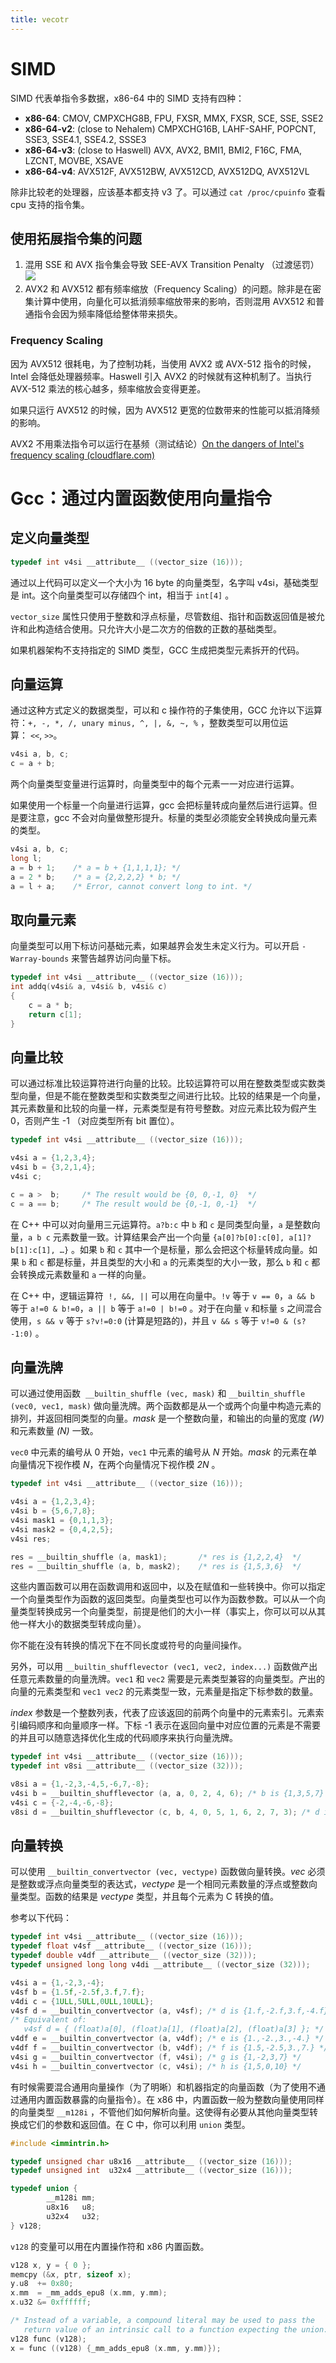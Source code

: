 ```yaml
---
title: vecotr
---
```

# SIMD

SIMD 代表单指令多数据，x86-64 中的 SIMD 支持有四种：

- **x86-64**: CMOV, CMPXCHG8B, FPU, FXSR, MMX, FXSR, SCE, SSE, SSE2
- **x86-64-v2**: (close to Nehalem) CMPXCHG16B, LAHF-SAHF, POPCNT, SSE3, SSE4.1, SSE4.2, SSSE3
- **x86-64-v3**: (close to Haswell) AVX, AVX2, BMI1, BMI2, F16C, FMA, LZCNT, MOVBE, XSAVE
- **x86-64-v4**: AVX512F, AVX512BW, AVX512CD, AVX512DQ, AVX512VL

除非比较老的处理器，应该基本都支持 v3 了。可以通过 `cat /proc/cpuinfo` 查看 cpu 支持的指令集。

## 使用拓展指令集的问题

1. 混用 SSE 和 AVX 指令集会导致 SEE-AVX Transition Penalty （过渡惩罚）![](vector/Pasted%20image%2020231226103026.png)
2. AVX2 和 AVX512 都有频率缩放（Frequency Scaling）的问题。除非是在密集计算中使用，向量化可以抵消频率缩放带来的影响，否则混用 AVX512 和普通指令会因为频率降低给整体带来损失。

### Frequency Scaling

因为 AVX512 很耗电，为了控制功耗，当使用 AVX2 或 AVX-512 指令的时候，Intel 会降低处理器频率。Haswell 引入 AVX2 的时候就有这种机制了。当执行 AVX-512 乘法的核心越多，频率缩放会变得更差。

如果只运行 AVX512 的时候，因为 AVX512 更宽的位数带来的性能可以抵消降频的影响。

AVX2 不用乘法指令可以运行在基频（测试结论）[On the dangers of Intel's frequency scaling (cloudflare.com)](https://blog.cloudflare.com/on-the-dangers-of-intels-frequency-scaling/)

# Gcc：通过内置函数使用向量指令

## 定义向量类型

```c
typedef int v4si __attribute__ ((vector_size (16)));
```

通过以上代码可以定义一个大小为 16 byte 的向量类型，名字叫 v4si，基础类型是 int。这个向量类型可以存储四个 int，相当于 `int[4]` 。

`vector_size` 属性只使用于整数和浮点标量，尽管数组、指针和函数返回值是被允许和此构造结合使用。只允许大小是二次方的倍数的正数的基础类型。

如果机器架构不支持指定的 SIMD 类型，GCC 生成把类型元素拆开的代码。

## 向量运算

通过这种方式定义的数据类型，可以和 c 操作符的子集使用，GCC 允许以下运算符：`+, -, *, /, unary minus, ^, |, &, ~, %` ，整数类型可以用位运算： `<<`, `>>`。

```c
v4si a, b, c;
c = a + b;
```

两个向量类型变量进行运算时，向量类型中的每个元素一一对应进行运算。

如果使用一个标量一个向量进行运算，gcc 会把标量转成向量然后进行运算。但是要注意，gcc 不会对向量做整形提升。标量的类型必须能安全转换成向量元素的类型。

```c
v4si a, b, c;
long l;
a = b + 1;    /* a = b + {1,1,1,1}; */
a = 2 * b;    /* a = {2,2,2,2} * b; */
a = l + a;    /* Error, cannot convert long to int. */
```

## 取向量元素

向量类型可以用下标访问基础元素，如果越界会发生未定义行为。可以开启 `-Warray-bounds` 来警告越界访问向量下标。

```c
typedef int v4si __attribute__ ((vector_size (16)));
int addq(v4si& a, v4si& b, v4si& c)
{
    c = a * b;
    return c[1];
}
```

## 向量比较

可以通过标准比较运算符进行向量的比较。比较运算符可以用在整数类型或实数类型向量，但是不能在整数类型和实数类型之间进行比较。比较的结果是一个向量，其元素数量和比较的向量一样，元素类型是有符号整数。对应元素比较为假产生 0，否则产生 -1 （对应类型所有 bit 置位）。

```c
typedef int v4si __attribute__ ((vector_size (16)));

v4si a = {1,2,3,4};
v4si b = {3,2,1,4};
v4si c;

c = a >  b;     /* The result would be {0, 0,-1, 0}  */
c = a == b;     /* The result would be {0,-1, 0,-1}  */
```

在 C++ 中可以对向量用三元运算符。`a?b:c` 中 `b` 和 `c` 是同类型向量，`a` 是整数向量，`a b c` 元素数量一致。计算结果会产出一个向量 `{a[0]?b[0]:c[0], a[1]?b[1]:c[1], …}` 。如果 `b` 和 `c` 其中一个是标量，那么会把这个标量转成向量。如果 `b` 和 `c` 都是标量，并且类型的大小和 `a` 的元素类型的大小一致，那么 `b` 和 `c` 都会转换成元素数量和 `a` 一样的向量。

在 C++ 中，逻辑运算符  `!, &&, ||` 可以用在向量中。`!v` 等于 `v == 0`，`a && b` 等于 `a!=0 & b!=0`，`a || b` 等于 `a!=0 | b!=0` 。对于在向量 `v` 和标量 `s`  之间混合使用，`s && v` 等于 `s?v!=0:0` (计算是短路的)，并且 `v && s` 等于 `v!=0 & (s?-1:0)` 。

## 向量洗牌

可以通过使用函数  `__builtin_shuffle (vec, mask)` 和 `__builtin_shuffle (vec0, vec1, mask)` 做向量洗牌。两个函数都是从一个或两个向量中构造元素的排列，并返回相同类型的向量。*mask* 是一个整数向量，和输出的向量的宽度 *(W)* 和元素数量 *(N)* 一致。

`vec0` 中元素的编号从 0 开始，`vec1` 中元素的编号从 *N* 开始。*mask* 的元素在单向量情况下视作模 *N*，在两个向量情况下视作模 *2N* 。

```c
typedef int v4si __attribute__ ((vector_size (16)));

v4si a = {1,2,3,4};
v4si b = {5,6,7,8};
v4si mask1 = {0,1,1,3};
v4si mask2 = {0,4,2,5};
v4si res;

res = __builtin_shuffle (a, mask1);       /* res is {1,2,2,4}  */
res = __builtin_shuffle (a, b, mask2);    /* res is {1,5,3,6}  */
```

这些内置函数可以用在函数调用和返回中，以及在赋值和一些转换中。你可以指定一个向量类型作为函数的返回类型。向量类型也可以作为函数参数。可以从一个向量类型转换成另一个向量类型，前提是他们的大小一样（事实上，你可以可以从其他一样大小的数据类型转成向量）。

你不能在没有转换的情况下在不同长度或符号的向量间操作。

另外，可以用 `__builtin_shufflevector (vec1, vec2, index...)` 函数做产出任意元素数量的向量洗牌。`vec1` 和 `vec2` 需要是元素类型兼容的向量类型。产出的向量的元素类型和 `vec1 vec2` 的元素类型一致，元素量是指定下标参数的数量。 

*index* 参数是一个整数列表，代表了应该返回的前两个向量中的元素索引。元素索引编码顺序和向量顺序一样。下标 -1 表示在返回向量中对应位置的元素是不需要的并且可以随意选择优化生成的代码顺序来执行向量洗牌。

```c
typedef int v4si __attribute__ ((vector_size (16)));
typedef int v8si __attribute__ ((vector_size (32)));

v8si a = {1,-2,3,-4,5,-6,7,-8};
v4si b = __builtin_shufflevector (a, a, 0, 2, 4, 6); /* b is {1,3,5,7} */
v4si c = {-2,-4,-6,-8};
v8si d = __builtin_shufflevector (c, b, 4, 0, 5, 1, 6, 2, 7, 3); /* d is a */
```

## 向量转换

可以使用 `__builtin_convertvector (vec, vectype)` 函数做向量转换。*vec* 必须是整数或浮点向量类型的表达式，*vectype* 是一个相同元素数量的浮点或整数向量类型。函数的结果是 *vectype* 类型，并且每个元素为 C 转换的值。

参考以下代码：

```c
typedef int v4si __attribute__ ((vector_size (16)));
typedef float v4sf __attribute__ ((vector_size (16)));
typedef double v4df __attribute__ ((vector_size (32)));
typedef unsigned long long v4di __attribute__ ((vector_size (32)));

v4si a = {1,-2,3,-4};
v4sf b = {1.5f,-2.5f,3.f,7.f};
v4di c = {1ULL,5ULL,0ULL,10ULL};
v4sf d = __builtin_convertvector (a, v4sf); /* d is {1.f,-2.f,3.f,-4.f} */
/* Equivalent of:
   v4sf d = { (float)a[0], (float)a[1], (float)a[2], (float)a[3] }; */
v4df e = __builtin_convertvector (a, v4df); /* e is {1.,-2.,3.,-4.} */
v4df f = __builtin_convertvector (b, v4df); /* f is {1.5,-2.5,3.,7.} */
v4si g = __builtin_convertvector (f, v4si); /* g is {1,-2,3,7} */
v4si h = __builtin_convertvector (c, v4si); /* h is {1,5,0,10} */
```

有时候需要混合通用向量操作（为了明晰）和机器指定的向量函数（为了使用不通过通用内置函数暴露的向量指令）。在 x86 中，内置函数一般为整数向量使用同样的向量类型 `__m128i` ，不管他们如何解析向量。这使得有必要从其他向量类型转换成它们的参数和返回值。在 C 中，你可以利用 `union` 类型。

```c
#include <immintrin.h>

typedef unsigned char u8x16 __attribute__ ((vector_size (16)));
typedef unsigned int  u32x4 __attribute__ ((vector_size (16)));

typedef union {
        __m128i mm;
        u8x16   u8;
        u32x4   u32;
} v128;
```

`v128` 的变量可以用在内置操作符和 x86 内置函数。

```c
v128 x, y = { 0 };
memcpy (&x, ptr, sizeof x);
y.u8  += 0x80;
x.mm  = _mm_adds_epu8 (x.mm, y.mm);
x.u32 &= 0xffffff;

/* Instead of a variable, a compound literal may be used to pass the
   return value of an intrinsic call to a function expecting the union: */
v128 func (v128);
x = func ((v128) {_mm_adds_epu8 (x.mm, y.mm)});
```

